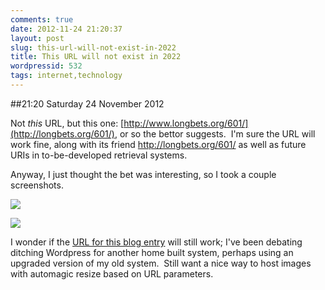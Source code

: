 ```yaml
---
comments: true
date: 2012-11-24 21:20:37
layout: post
slug: this-url-will-not-exist-in-2022
title: This URL will not exist in 2022
wordpressid: 532
tags: internet,technology
---
```


##21:20 Saturday 24 November 2012

Not *this* URL, but this one: [http://www.longbets.org/601/](http://longbets.org/601/), or so the bettor suggests.  I'm sure the URL will work fine, along with its friend http://longbets.org/601/ as well as future URIs in to-be-developed retrieval systems.

Anyway, I just thought the bet was interesting, so I took a couple screenshots.

[![](http://robnugen.com/blog/wp-content/uploads/2012/11/Screen-Shot-2012-11-24-at-9.04.59-PM-296x300.png)](http://robnugen.com/blog/wp-content/uploads/2012/11/Screen-Shot-2012-11-24-at-9.04.59-PM.png)

[![](http://robnugen.com/blog/wp-content/uploads/2012/11/Screen-Shot-2012-11-24-at-9.05.41-PM-300x245.png)](http://robnugen.com/blog/wp-content/uploads/2012/11/Screen-Shot-2012-11-24-at-9.05.41-PM.png)

I wonder if the [URL for this blog entry](http://robnugen.com/blog/2012/11/24/this-url-will-not-exist-in-2022) will still work; I've been debating ditching Wordpress for another home built system, perhaps using an upgraded version of my old system.  Still want a nice way to host images with automagic resize based on URL parameters.
